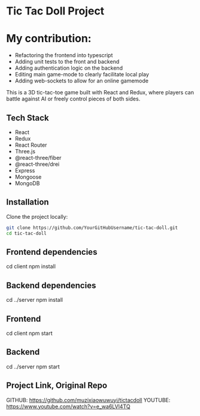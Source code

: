 # Tic Tac Doll Project

# My contribution:

 - Refactoring the frontend into typescript
 - Adding unit tests to the front and backend
 - Adding authentication logic on the backend
 - Editing main game-mode to clearly facilitate local play
 - Adding web-sockets to allow for an online gamemode

This is a 3D tic-tac-toe game built with React and Redux, where players can battle against AI or freely control pieces of both sides.

## Tech Stack

- React
- Redux
- React Router
- Three.js
- @react-three/fiber
- @react-three/drei
- Express
- Mongoose
- MongoDB

## Installation

Clone the project locally:

```bash
git clone https://github.com/YourGitHubUsername/tic-tac-doll.git
cd tic-tac-doll

```

## Frontend dependencies

cd client
npm install

## Backend dependencies

cd ../server
npm install

## Frontend

cd client
npm start

## Backend

cd ../server
npm start

## Project Link, Original Repo

GITHUB: https://github.com/muzixiaowuwuyi/tictacdoll
YOUTUBE: https://www.youtube.com/watch?v=e_wa6LVl4TQ
